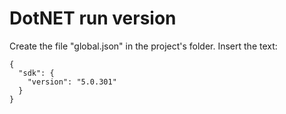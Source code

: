 # DotNET run version

Create the file "global.json" in the project's folder.
Insert the text:
```
{
  "sdk": {
    "version": "5.0.301"
  }
}
```

